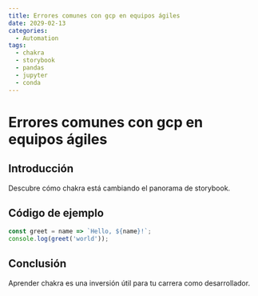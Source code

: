 ```yaml
---
title: Errores comunes con gcp en equipos ágiles
date: 2029-02-13
categories:
  - Automation
tags:
  - chakra
  - storybook
  - pandas
  - jupyter
  - conda
---
```


# Errores comunes con gcp en equipos ágiles

## Introducción

Descubre cómo chakra está cambiando el panorama de storybook.

## Código de ejemplo

```javascript
const greet = name => `Hello, ${name}!`;
console.log(greet('world'));
```

## Conclusión

Aprender chakra es una inversión útil para tu carrera como desarrollador.